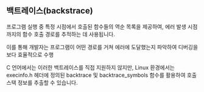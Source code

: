 ## 백트레이스(backstrace)
프로그램 실행 중 특정 시점에서 호출된 함수들의 역순 목록을 제공하여, 에러 발생 시점까지의 함수 호출 경로를 추적하는 데 사용됩니다. 

이를 통해 개발자는 프로그램이 어떤 경로를 거쳐 에러에 도달했는지 파악하여 디버깅을 보다 효율적으로 수행

C 언어에서는 이러한 백트레이스를 직접 지원하지 않지만, Linux 환경에서는 execinfo.h 헤더에 정의된 backtrace 및 backtrace_symbols 함수를 활용하여 호출 스택 정보를 추출할 수 있습니다. 
